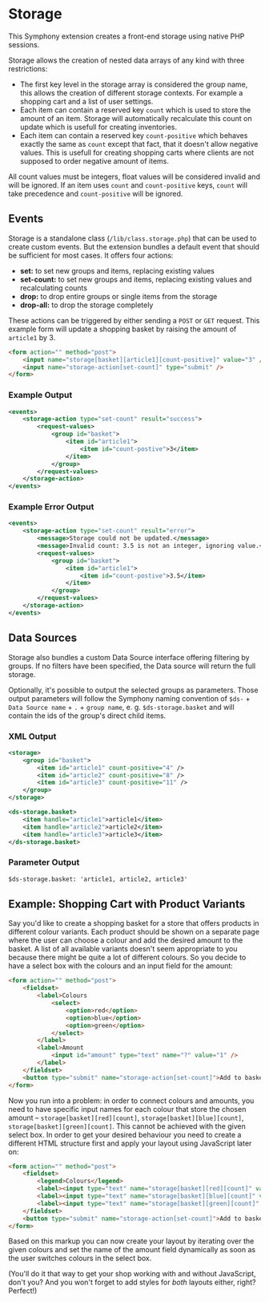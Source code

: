 # Storage

This Symphony extension creates a front-end storage using native PHP sessions.

Storage allows the creation of nested data arrays of any kind with three restrictions:

- The first key level in the storage array is considered the group name, this allows the creation of different storage contexts. For example a shopping cart and a list of user settings.
- Each item can contain a reserved key `count` which is used to store the amount of an item. Storage will automatically recalculate this count on update which is usefull for creating inventories.
- Each item can contain a reserved key `count-positive` which behaves exactly the same as `count` except that fact, that it doesn't allow negative values. This is usefull for creating shopping carts where clients are not supposed to order negative amount of items.

All count values must be integers, float values will be considered invalid and will be ignored.
If an item uses `count` and `count-positive` keys, `count` will take precedence and `count-positive` will be ignored.

## Events

Storage is a standalone class (`/lib/class.storage.php`) that can be used to create custom events. But the extension bundles a default event that should be sufficient for most cases. It offers four actions:

- **set:** to set new groups and items, replacing existing values
- **set-count:** to set new groups and items, replacing existing values and recalculating counts
- **drop:** to drop entire groups or single items from the storage
- **drop-all:** to drop the storage completely

These actions can be triggered by either sending a `POST` or `GET` request. This example form will update a shopping basket by raising the amount of `article1` by 3.

```html
<form action="" method="post">
	<input name="storage[basket][article1][count-positive]" value="3" />
	<input name="storage-action[set-count]" type="submit" />
</form>
```

### Example Output

```xml
<events>
    <storage-action type="set-count" result="success">
        <request-values>
            <group id="basket">
                <item id="article1">
                    <item id="count-postive">3</item>
                </item>
            </group>
        </request-values>
    </storage-action>
</events>
```

### Example Error Output

```xml
<events>
    <storage-action type="set-count" result="error">
    	<message>Storage could not be updated.</message>
    	<message>Invalid count: 3.5 is not an integer, ignoring value.</message>
        <request-values>
            <group id="basket">
                <item id="article1">
                    <item id="count-postive">3.5</item>
                </item>
            </group>
        </request-values>
    </storage-action>
</events>
```

## Data Sources

Storage also bundles a custom Data Source interface offering filtering by groups. If no filters have been specified, the Data source will return the full storage.

Optionally, it's possible to output the selected groups as parameters. Those output parameters will follow the Symphony naming convention of `$ds-` + `Data Source name` + `.` + `group name`, e. g. `$ds-storage.basket` and will contain the ids of the group's direct child items.

### XML Output

```xml
<storage>
    <group id="basket">
        <item id="article1" count-positive="4" />
        <item id="article2" count-positive="8" />
        <item id="article3" count-positive="11" />
    </group>
</storage>

<ds-storage.basket>
    <item handle="article1">article1</item>
    <item handle="article2">article2</item>
    <item handle="article3">article3</item>
</ds-storage.basket>
```

### Parameter Output

```xml
$ds-storage.basket: 'article1, article2, article3'
```

## Example: Shopping Cart with Product Variants

Say you'd like to create a shopping basket for a store that offers products in different colour variants. Each product should be shown on a separate page where the user can choose a colour and add the desired amount to the basket. A list of all available variants doesn't seem appropriate to you because there might be quite a lot of different colours. So you decide to have a select box with the colours and an input field for the amount:

```html
<form action="" method="post">
	<fieldset>
		<label>Colours
			<select>
				<option>red</option>
				<option>blue</option>
				<option>green</option>
			</select>
		</label>
		<label>Amount
			<input id="amount" type="text" name="?" value="1" />
		</label>
	</fieldset>
	<button type="submit" name="storage-action[set-count]">Add to basket</button>
</form>
```

Now you run into a problem: in order to connect colours and amounts, you need to have specific input names for each colour that store the chosen amount – `storage[basket][red][count]`, `storage[basket][blue][count]`, `storage[basket][green][count]`. This cannot be achieved with the given select box. In order to get your desired behaviour you need to create a different HTML structure first and apply your layout using JavaScript later on:

```html
<form action="" method="post">
	<fieldset>
		<legend>Colours</legend>
		<label><input type="text" name="storage[basket][red][count]" value="1" />red</label>
		<label><input type="text" name="storage[basket][blue][count]" value="1" />blue</label>
		<label><input type="text" name="storage[basket][green][count]" value="1" />green</label>
	</fieldset>
	<button type="submit" name="storage-action[set-count]">Add to basket</button>
</form>
```

Based on this markup you can now create your layout by iterating over the given colours and set the name of the amount field dynamically as soon as the user switches colours in the select box. 

(You'll do it that way to get your shop working with and without JavaScript, don't you? And you won't forget to add styles for _both_ layouts either, right? Perfect!)

